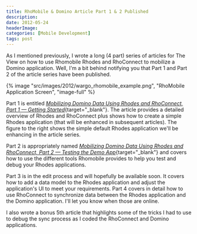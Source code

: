```yaml
---
title: RhoMobile & Domino Article Part 1 & 2 Published
description: 
date: 2012-05-24
headerImage: 
categories: [Mobile Development]
tags: post
---
```


As I mentioned previously, I wrote a long (4 part) series of articles for The View on how to use Rhomobile Rhodes and RhoConnect to mobilize a Domino application. Well, I'm a bit behind notifying you that Part 1 and Part 2 of the article series have been published.

{% image "src/images/2012/wargo_rhomobile_example.png", "RhoMobile Application Screen", "image-full" %}

Part 1 is entitled [_Mobilizing Domino Data Using Rhodes and RhoConnect, Part 1 — Getting Started_](https://bit.ly/LghLGR){target="_blank"}. The article provides a detailed overview of Rhodes and RhoConnect plus shows how to create a simple Rhodes application (that will be enhanced in subsequent articles). The figure to the right shows the simple default Rhodes application we'll be enhancing in the article series.

Part 2 is appropriately named [*Mobilizing Domino Data Using Rhodes and RhoConnect, Part 2 — Testing the Demo App*](https://bit.ly/Jy82eF){target="_blank"} and covers how to use the different tools Rhomobile provides to help you test and debug your Rhodes applications.

Part 3 is in the edit process and will hopefully be available soon. It covers how to add a data model to the Rhodes application and adjust the application's UI to meet your requirements. Part 4 covers in detail how to use RhoConnect to synchronize data between the Rhodes application and the Domino application. I'll let you know when those are online.

I also wrote a bonus 5th article that highlights some of the tricks I had to use to debug the sync process as I coded the RhoConnect and Domino applications.